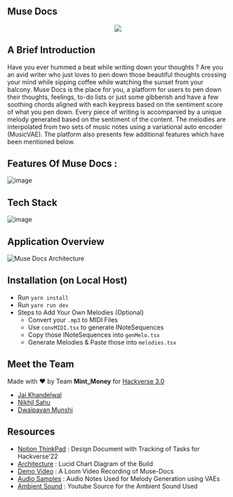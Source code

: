 ## Muse Docs
<p align="center">
  <img src = "https://user-images.githubusercontent.com/53687927/155859074-3f9c6eda-9a02-482d-8325-afc9fbcaf638.png"/>
</p>

## A Brief Introduction
Have you ever hummed a beat while writing down your thoughts ? Are you an avid writer who just loves to pen down those beautiful thoughts crossing your mind while sipping coffee while watching the sunset from your balcony. Muse Docs is the place for you, a platform for users to pen down their thoughts, feelings, to-do lists or just some gibberish and have a few soothing chords aligned with each keypress based on the sentiment score of what you pen down. Every piece of writing is accompanied by a unique melody generated based on the sentiment of the content. The melodies are interpolated from two sets of music notes using a variational auto encoder (MusicVAE). The platform also presents few additional features which have been mentioned below.

## Features Of Muse Docs :
![image](https://user-images.githubusercontent.com/53687927/155858902-d9e63dad-7cc2-4214-b160-ea53b6cc594a.png)

## Tech Stack
![image](https://user-images.githubusercontent.com/53687927/155858925-8f4413d5-a3e4-4c57-8b32-532615e67b54.png)

## Application Overview
![Muse Docs Architecture](https://i.ibb.co/5T7Vp5z/Muse-Docs-Architecture.jpg)

## Installation (on Local Host)
- Run `yarn install`
- Run `yarn run dev`
- Steps to Add Your Own Melodies (Optional)
  - Convert your `.mp3` to MIDI Files
  - Use `convMIDI.tsx` to generate INoteSequences
  - Copy those INoteSequences into `genMelo.tsx`
  - Generate Melodies & Paste those into `melodies.tsx`
## Meet the Team
Made with :heart: by Team <b>Mint_Money</b>  for [Hackverse 3.0](https://hackverse.nitk.ac.in/)
- [Jai Khandelwal](https://github.com/JaiKhandelwal)
- [Nikhil Sahu](https://github.com/nikhilsahu9100)
- [Dwaipayan Munshi](https://github.com/dwaipayan05)

## Resources
- [Notion ThinkPad](https://catnip-sole-709.notion.site/HackVerse-Project-22-89ffee4f843d4e7e8781b1db3c40ab7a) : Design Document with Tracking of Tasks for Hackverse'22
- [Architecture](https://lucid.app/lucidchart/07517a80-b89f-458a-b9e0-eb9a9d57eb71/edit?invitationId=inv_179d8b2d-5971-414a-a51f-5b8ca566b567) : Lucid Chart Diagram of the Build
- [Demo Video](https://www.loom.com/share/8a0f0f7007234cc8812086ca7e406fb7) : A Loom Video Recording of Muse-Docs
- [Audio Samples](https://drive.google.com/drive/folders/177NaXD2w6evbb-Fil82aRwX-8pjw2GGr?usp=sharing) : Audio Notes Used for Melody Generation using VAEs
- [Ambient Sound](https://www.youtube.com/watch?v=lVBhM9PFZXE&ab_channel=DarlingJadore) : Youtube Source for the Ambient Sound Used




